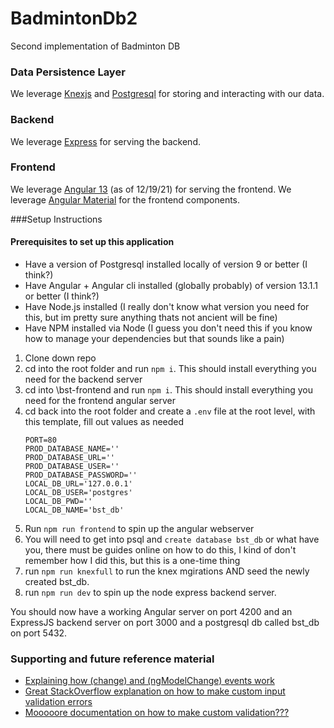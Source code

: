 # BadmintonDb2
Second implementation of Badminton DB

### Data Persistence Layer
We leverage [Knexjs](https://knexjs.org/) and [Postgresql](https://www.postgresql.org/docs/) for storing and interacting with our data.

### Backend
We leverage [Express](https://www.npmjs.com/package/express) for serving the backend.

### Frontend
We leverage [Angular 13](https://angular.io/) (as of 12/19/21) for serving the frontend.
We leverage [Angular Material](https://material.angular.io/components/categories) for the frontend components.


###Setup Instructions

#### Prerequisites to set up this application

- Have a version of Postgresql installed locally of version 9 or better (I think?)
- Have Angular + Angular cli installed (globally probably) of version 13.1.1 or better (I think?)
- Have Node.js installed (I really don't know what version you need for this, but im pretty sure anything thats not ancient will be fine)
- Have NPM installed via Node (I guess you don't need this if you know how to manage your dependencies but that sounds like a pain)

1. Clone down repo
2. cd into the root folder and run `npm i`. This should install everything you need for the backend server
3. cd into \bst-frontend and run `npm i`. This should install everything you need for the frontend angular server
4. cd back into the root folder and create a `.env` file at the root level, with this template, fill out values as needed
    ```
    PORT=80
    PROD_DATABASE_NAME=''
    PROD_DATABASE_URL=''
    PROD_DATABASE_USER=''
    PROD_DATABASE_PASSWORD=''
    LOCAL_DB_URL='127.0.0.1'
    LOCAL_DB_USER='postgres'
    LOCAL_DB_PWD=''
    LOCAL_DB_NAME='bst_db'
    ```
5. Run `npm run frontend` to spin up the angular webserver
6. You will need to get into psql and `create database bst_db` or what have you, there must be guides online on how to do this, I kind of don't remember how I did this, but this is a one-time thing
7. run `npm run knexfull` to run the knex mgirations AND seed the newly created bst_db.
8. run `npm run dev` to spin up the node express backend server.

You should now have a working Angular server on port 4200 and an ExpressJS backend server on port 3000 and a postgresql db called bst_db on port 5432.


### Supporting and future reference material

- [Explaining how (change) and (ngModelChange) events work](https://ultimatecourses.com/blog/difference-change-ngmodelchange-angular)
- [Great StackOverflow explanation on how to make custom input validation errors](https://stackoverflow.com/questions/47884655/display-custom-validator-error-with-mat-error)
- [Mooooore documentation on how to make custom validation???](https://medium.com/angular-in-depth/angular-forms-reactive-form-including-angular-material-and-custom-validator-9ef324cc3b08)